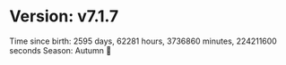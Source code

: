 # Version: v7.1.7
Time since birth: 2595 days, 62281 hours, 3736860 minutes, 224211600 seconds
Season: Autumn 🍁
